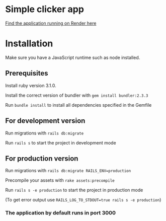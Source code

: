 # Simple clicker app

[Find the application running on Render here](https://rails-project-3agt.onrender.com)

# Installation

Make sure you have a JavaScript runtime such as node installed.

## Prerequisites

Install ruby version 3.1.0.

Install the correct version of bundler with `gem install bundler:2.3.3`

Run `bundle install` to install all dependencies specified in the Gemfile

## For development version

Run migrations with `rails db:migrate`

Run `rails s` to start the project in development mode

## For production version

Run migrations with `rails db:migrate RAILS_ENV=production`

Precompile your assets with `rake assets:precompile`

Run `rails s -e production` to start the project in production mode

(To get error output use `RAILS_LOG_TO_STDOUT=true rails s -e production`)

### The application by default runs in port 3000

